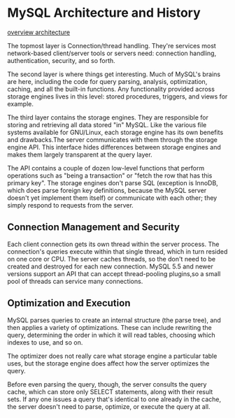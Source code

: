 # MySQL Architecture and History

[overview architecture](../assets/arch_overview.png)

The topmost layer is Connection/thread handling. They're services most network-based client/server tools or servers need: connection handling, authentication, security, and so forth.

The second layer is where things get interesting. Much of MySQL's brains are here, including the code for query parsing, analysis, optimization, caching, and all the built-in functions. Any functionality provided across storage engines lives in this level: stored procedures, triggers, and views for example.

The third layer contains the storage engines. They are responsible for storing and retrieving all data stored "in" MySQL. Like the various file systems available for GNU/Linux, each storage engine has its own benefits and drawbacks.The server communicates with them through the storage engine API. This interface hides differences between storage engines and makes them largely transparent at the query layer.

The API contains a couple of dozen low-level functions that perform operations such as "being a transaction" or "fetch the row that has this primary key". The storage engines don't parse SQL (exception is InnoDB, which does parse foreign key definitions, because the MySQL server doesn't yet implement them itself) or communicate with each other; they simply respond to requests from the server.

## Connection Management and Security

Each client connection gets its own thread within the server process. The connection's queries execute within that single thread, which in turn resided on one core or CPU. The server caches threads, so the don't need to be created and destroyed for each new connection. MySQL 5.5 and newer versions support an API that can accept thread-pooling plugins,so a small pool of threads can service many connections.

## Optimization and Execution

MySQL parses queries to create an internal structure (the parse tree), and then applies a variety of optimizations. These can include rewriting the query, determining the order in which it will read tables, choosing which indexes to use, and so on.
 
The optimizer does not really care what storage engine a particular table uses, but the storage engine does affect how the server optimizes the query.

Before even parsing the query, though, the server consults the query cache, which can store only SELECT statements, along with their result sets. If any one issues a query that's identical to one already in the cache, the server doesn't need to parse, optimize, or execute the query at all.
